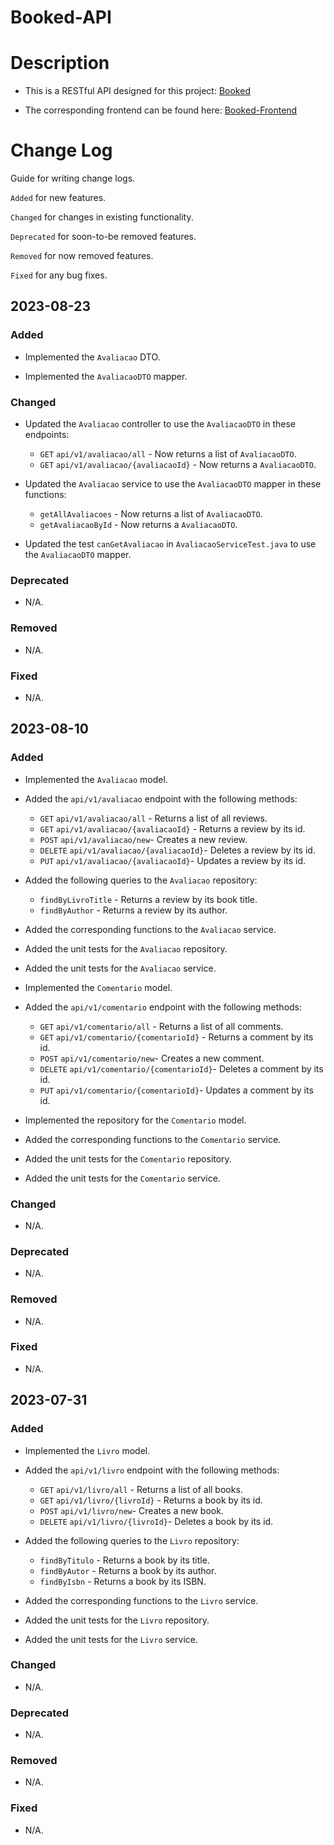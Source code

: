 # Booked-API

# Description
- This is a RESTful API designed for this project: [Booked](https://www.figma.com/community/file/1266829619368231584)


- The corresponding frontend can be found here: [Booked-Frontend](https://github.com/telmopanacas/Booked-Website)

# Change Log
Guide for writing change logs.

`Added` for new features.

`Changed` for changes in existing functionality.

`Deprecated` for soon-to-be removed features.

`Removed` for now removed features.

`Fixed`  for any bug fixes.


## 2023-08-23

### Added
- Implemented the `Avaliacao` DTO.


- Implemented the `AvaliacaoDTO` mapper.

### Changed
- Updated the `Avaliacao` controller to use the `AvaliacaoDTO` in these endpoints:
  - `GET` `api/v1/avaliacao/all` - Now returns a list of `AvaliacaoDTO`.
  - `GET` `api/v1/avaliacao/{avaliacaoId}` - Now returns a `AvaliacaoDTO`.


- Updated the `Avaliacao` service to use the `AvaliacaoDTO` mapper in these functions:
  - `getAllAvaliacoes` - Now returns a list of `AvaliacaoDTO`.
  - `getAvaliacaoById` - Now returns a `AvaliacaoDTO`.


- Updated the test `canGetAvaliacao` in `AvaliacaoServiceTest.java` to use the `AvaliacaoDTO` mapper. 

### Deprecated
- N/A.
### Removed
- N/A.
### Fixed
- N/A.


## 2023-08-10

### Added
- Implemented the `Avaliacao` model.


- Added the `api/v1/avaliacao` endpoint with the following methods:

    - `GET` `api/v1/avaliacao/all` - Returns a list of all reviews.
    - `GET` `api/v1/avaliacao/{avaliacaoId}` - Returns a review by its id.
    - `POST` `api/v1/avaliacao/new`- Creates a new review.
    - `DELETE` `api/v1/avaliacao/{avaliacaoId}`- Deletes a review by its id.
    - `PUT` `api/v1/avaliacao/{avaliacaoId}`- Updates a review by its id.


- Added the following queries to the `Avaliacao` repository:

    - `findByLivroTitle` - Returns a review by its book title.
    - `findByAuthor` - Returns a review by its author.


- Added the corresponding functions to the `Avaliacao` service.


- Added the unit tests for the `Avaliacao` repository.


- Added the unit tests for the `Avaliacao` service.


- Implemented the `Comentario` model.


- Added the `api/v1/comentario` endpoint with the following methods:

    - `GET` `api/v1/comentario/all` - Returns a list of all comments.
    - `GET` `api/v1/comentario/{comentarioId}` - Returns a comment by its id.
    - `POST` `api/v1/comentario/new`- Creates a new comment.
    - `DELETE` `api/v1/comentario/{comentarioId}`- Deletes a comment by its id.
    - `PUT` `api/v1/comentario/{comentarioId}`- Updates a comment by its id.


- Implemented the repository for  the `Comentario` model.


- Added the corresponding functions to the `Comentario` service.


- Added the unit tests for the `Comentario` repository.


- Added the unit tests for the `Comentario` service.

### Changed
- N/A.

### Deprecated
- N/A.

### Removed
- N/A.

### Fixed
- N/A.

## 2023-07-31

### Added
- Implemented the `Livro` model.


- Added the `api/v1/livro` endpoint with the following methods:

    - `GET` `api/v1/livro/all` - Returns a list of all books.
    - `GET` `api/v1/livro/{livroId}` - Returns a book by its id.
    - `POST` `api/v1/livro/new`- Creates a new book.
    - `DELETE` `api/v1/livro/{livroId}`- Deletes a book by its id.


- Added the following queries to the `Livro` repository:

    - `findByTitulo` - Returns a book by its title.
    - `findByAutor` - Returns a book by its author.
    - `findByIsbn` - Returns a book by its ISBN.

- Added the corresponding functions to the `Livro` service.


- Added the unit tests for the `Livro` repository.


- Added the unit tests for the `Livro` service.


### Changed
- N/A.

### Deprecated
- N/A.

### Removed
- N/A.

### Fixed
- N/A.